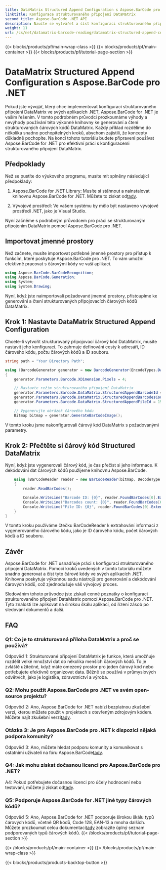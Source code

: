 ```yaml
---
title: DataMatrix Structured Append Configuration s Aspose.BarCode pro .NET
linktitle: Konfigurace strukturovaného připojení DataMatrix
second_title: Aspose.BarCode .NET API
description: Naučte se vytvářet a číst konfiguraci strukturovaného připojení DataMatrix v .NET pomocí Aspose.BarCode pro vysoce efektivní organizaci dat.
weight: 11
url: /cs/net/datamatrix-barcode-reading/datamatrix-structured-append-configuration/
---
```


{{< blocks/products/pf/main-wrap-class >}}
{{< blocks/products/pf/main-container >}}
{{< blocks/products/pf/tutorial-page-section >}}

# DataMatrix Structured Append Configuration s Aspose.BarCode pro .NET

Pokud jste vývojář, který chce implementovat konfiguraci strukturovaného připojení DataMatrix ve svých aplikacích .NET, Aspose.BarCode for .NET je vaším řešením. V tomto podrobném průvodci prozkoumáme výhody a nevýhody používání této výkonné knihovny ke generování a čtení strukturovaných čárových kódů DataMatrix. Každý příklad rozdělíme do několika snadno pochopitelných kroků, abychom zajistili, že koncepty důkladně pochopíte. Na konci tohoto tutoriálu budete připraveni používat Aspose.BarCode for .NET pro efektivní práci s konfiguracemi strukturovaného připojení DataMatrix.

## Předpoklady

Než se pustíte do výukového programu, musíte mít splněny následující předpoklady:

1.  Aspose.BarCode for .NET Library: Musíte si stáhnout a nainstalovat knihovnu Aspose.BarCode for .NET. Můžete to získat od[tady](https://releases.aspose.com/barcode/net/).

2. Vývojové prostředí: Ve vašem systému by mělo být nastaveno vývojové prostředí .NET, jako je Visual Studio.

Nyní začněme s podrobným průvodcem pro práci se strukturovaným připojením DataMatrix pomocí Aspose.BarCode pro .NET.

## Importovat jmenné prostory

Než začnete, musíte importovat potřebné jmenné prostory pro přístup k funkcím, které poskytuje Aspose.BarCode pro .NET. To vám umožní efektivně pracovat s čárovými kódy ve vaší aplikaci.

```csharp
using Aspose.BarCode.BarCodeRecognition;
using Aspose.BarCode.Generation;
using System;
using System.Drawing;
```

Nyní, když jste naimportovali požadované jmenné prostory, přistoupíme ke generování a čtení strukturovaných připojovacích čárových kódů DataMatrix.


## Krok 1: Nastavte DataMatrix Structured Append Configuration

Chcete-li vytvořit strukturovaný připojovací čárový kód DataMatrix, musíte nastavit jeho konfiguraci. To zahrnuje definování cesty k adresáři, ID čárového kódu, počtu čárových kódů a ID souboru.

```csharp
string path = "Your Directory Path";

using (BarcodeGenerator generator = new BarcodeGenerator(EncodeTypes.DataMatrix, "Aspose"))
{
    generator.Parameters.Barcode.XDimension.Pixels = 4;

    // Nastavte režim strukturovaného připojení DataMatrix
    generator.Parameters.Barcode.DataMatrix.StructuredAppendBarcodeId = 3;
    generator.Parameters.Barcode.DataMatrix.StructuredAppendBarcodesCount = 5;
    generator.Parameters.Barcode.DataMatrix.StructuredAppendFileId = 150;

    // Vygenerujte obrázek čárového kódu
    Bitmap bitmap = generator.GenerateBarCodeImage();
```

V tomto kroku jsme nakonfigurovali čárový kód DataMatrix s požadovanými parametry.

## Krok 2: Přečtěte si čárový kód Structured DataMatrix

Nyní, když jste vygenerovali čárový kód, je čas přečíst si jeho informace. K dekódování dat čárových kódů použijeme knihovnu Aspose.BarCode.

```csharp
    using (BarCodeReader reader = new BarCodeReader(bitmap, DecodeType.DataMatrix))
    {
        reader.ReadBarCodes();

        Console.WriteLine("Barcode ID: {0}", reader.FoundBarCodes[0].Extended.DataMatrix.StructuredAppendBarcodeId);
        Console.WriteLine("Barcodes count: {0}", reader.FoundBarCodes[0].Extended.DataMatrix.StructuredAppendBarcodesCount);
        Console.WriteLine("File ID: {0}", reader.FoundBarCodes[0].Extended.DataMatrix.StructuredAppendFileId);
    }
}
```

V tomto kroku používáme čtečku BarCodeReader k extrahování informací z vygenerovaného čárového kódu, jako je ID čárového kódu, počet čárových kódů a ID souboru.

## Závěr

Aspose.BarCode for .NET usnadňuje práci s konfigurací strukturovaného připojení DataMatrix. Pomocí kroků uvedených v tomto tutoriálu můžete snadno generovat a číst tyto čárové kódy ve svých aplikacích .NET. Knihovna poskytuje výkonnou sadu nástrojů pro generování a dekódování čárových kódů, což zjednodušuje váš vývojový proces.

Sledováním tohoto průvodce jste získali cenné poznatky o konfiguraci strukturovaného připojení DataMatrix pomocí Aspose.BarCode pro .NET. Tyto znalosti lze aplikovat na širokou škálu aplikací, od řízení zásob po sledování dokumentů a další.

## FAQ

### Q1: Co je to strukturovaná příloha DataMatrix a proč se používá?

Odpověď 1: Strukturované připojení DataMatrix je funkce, která umožňuje rozdělit velké množství dat do několika menších čárových kódů. To je zvláště užitečné, když máte omezený prostor pro jeden čárový kód nebo potřebujete efektivně organizovat data. Běžně se používá v průmyslových odvětvích, jako je logistika, zdravotnictví a výroba.

### Q2: Mohu použít Aspose.BarCode pro .NET ve svém open-source projektu?

 Odpověď 2: Ano, Aspose.BarCode for .NET nabízí bezplatnou zkušební verzi, kterou můžete použít v projektech s otevřeným zdrojovým kódem. Můžete najít zkušební verzi[tady](https://releases.aspose.com/).

### Otázka 3: Je pro Aspose.BarCode pro .NET k dispozici nějaká podpora komunity?

 Odpověď 3: Ano, můžete hledat podporu komunity a komunikovat s ostatními uživateli na fóru Aspose.BarCode[tady](https://forum.aspose.com/c/barcode/13).

### Q4: Jak mohu získat dočasnou licenci pro Aspose.BarCode pro .NET?

 A4: Pokud potřebujete dočasnou licenci pro účely hodnocení nebo testování, můžete ji získat od[tady](https://purchase.aspose.com/temporary-license/).

### Q5: Podporuje Aspose.BarCode for .NET jiné typy čárových kódů?

 Odpověď 5: Ano, Aspose.BarCode for .NET podporuje širokou škálu typů čárových kódů, včetně QR kódů, Code 128, EAN-13 a mnoha dalších. Můžete prozkoumat celou dokumentaci[tady](https://reference.aspose.com/barcode/net/) zobrazíte úplný seznam podporovaných typů čárových kódů.
{{< /blocks/products/pf/tutorial-page-section >}}

{{< /blocks/products/pf/main-container >}}
{{< /blocks/products/pf/main-wrap-class >}}

{{< blocks/products/products-backtop-button >}}
